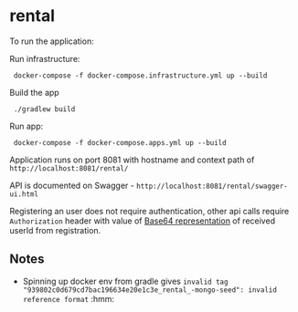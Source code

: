 # rental

To run the application:

Run infrastructure:
```
 docker-compose -f docker-compose.infrastructure.yml up --build
```

Build the app
```
 ./gradlew build
```

Run app:
```
 docker-compose -f docker-compose.apps.yml up --build
```
Application runs on port 8081 with hostname and context path of ```http://localhost:8081/rental/```

API is documented on Swagger - ```http://localhost:8081/rental/swagger-ui.html```

Registering an user does not require authentication, other api calls require ```Authorization``` header with value of [Base64 representation](https://www.base64encode.org/) of received userId from registration.

  ## Notes
* Spinning up docker env from gradle gives ```invalid tag "939802c0d679cd7bac196634e20e1c3e_rental_-mongo-seed": invalid reference format``` :hmm: